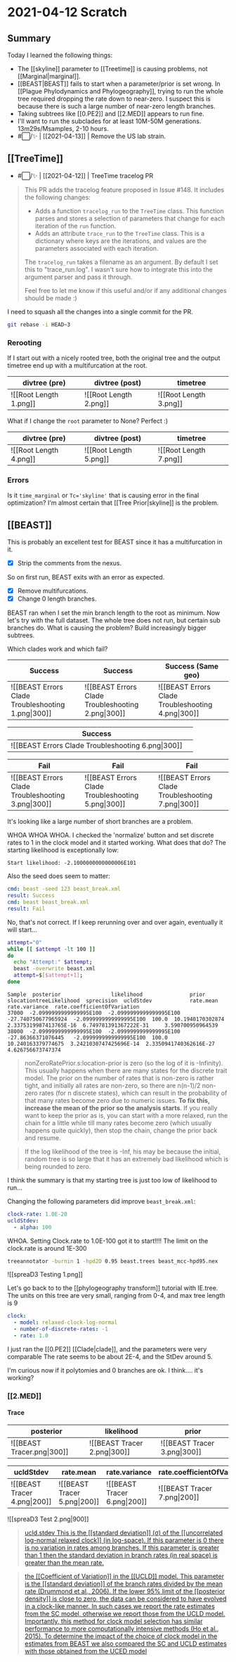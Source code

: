 # 2021-04-12 Scratch

## Summary

Today I learned the following things:
- The [[skyline]] parameter to [[Treetime]] is causing problems, not [[Marginal|marginal]].
- [[BEAST|BEAST]] fails to start when a parameter/prior is set wrong. In [[Plague Phylodynamics and Phylogeography]], trying to run the whole tree required dropping the rate down to near-zero. I suspect this is because there is such a large number of near-zero length branches.
- Taking subtrees like [[0.PE2]] and [[2.MED]] appears to run fine.
- I'll want to run the subclades for at least 10M-50M generations. 13m29s/Msamples, 2-10 hours.
- #⬜/✨ | [[2021-04-13]] | Remove the US lab strain.

## [[TreeTime]]
- #⬜/✨ | [[2021-04-12]] | TreeTime tracelog PR

> This PR adds the tracelog feature proposed in Issue #148. It includes the following changes:
> - Adds a function ```tracelog_run``` to the ```TreeTime``` class. This function parses and stores a selection of parameters that change for each iteration of the ```run``` function.
> - Adds an attribute ```trace_run``` to the ```TreeTime``` class. This is a dictionary where keys are the iterations, and values are the parameters associated with each iteration.
>
> The ```tracelog_run``` takes a filename as an argument. By default I set this to "trace_run.log". I wasn't sure how to integrate this into the argument parser and pass it through.
>
> Feel free to let me know if this useful and/or if any additional changes should be made :)


I need to squash all the changes into a single commit for the PR.
```bash
git rebase -i HEAD~3 
```

### Rerooting

If I start out with a nicely rooted tree, both the original tree and the output timetree end up with a multifurcation at the root.

| divtree (pre)                        | divtree (post)                       |   timetree                                   | 
| ------------------------------------ | ------------------------------------ | ------------------------------------ |
| ![[Root Length 1.png]] | ![[Root Length 2.png]] | ![[Root Length 3.png]] |

What if I change the ```root``` parameter to None?  Perfect :)

| divtree (pre)                        | divtree (post)                       |   timetree                                   | 
| ------------------------------------ | ------------------------------------ | ------------------------------------ |
| ![[Root Length 4.png]] | ![[Root Length 5.png]] | ![[Root Length 7.png]] |

### Errors

Is it ```time_marginal``` or ```Tc='skyline'``` that is causing error in the final optimization? I'm almost certain that [[Tree Prior|skyline]] is the problem.

## [[BEAST]]

This is probably an excellent test for BEAST since it has a multifurcation in it.

- [x] Strip the comments from the nexus.

So on first run, BEAST exits with an error as expected. 

- [x] Remove multifurcations.
- [x] Change 0 length branches.

BEAST ran when I set the min branch length to the root as minimum. Now let's try with the full dataset. The whole tree does not run, but certain sub branches do. What is causing the problem? Build increasingly bigger subtrees.

Which clades work and which fail?

| Success                                   | Success                                   | Success (Same geo)    |
| ----------------------------------------- | ----------------------------------------- | --- |
| ![[BEAST Errors Clade Troubleshooting 1.png\|300]] | ![[BEAST Errors Clade Troubleshooting 2.png\|300]] | ![[BEAST Errors Clade Troubleshooting 4.png\|300]]    | 

| Success                                   |     | 
| ----------------------------------------- | --- |
| ![[BEAST Errors Clade Troubleshooting 6.png\|300]] |     |

| Fail                                      | Fail                                      | Fail    | 
| ----------------------------------------- | ----------------------------------------- | --- |
| ![[BEAST Errors Clade Troubleshooting 3.png\|300]] | ![[BEAST Errors Clade Troubleshooting 5.png\|300]] | ![[BEAST Errors Clade Troubleshooting 7.png\|300]]    |

It's looking like a large number of short branches are a problem.

WHOA WHOA WHOA. I checked the 'normalize' button  and set discrete rates to 1 in the clock model and it started working. What does that do? The starting likelihood is exceptionally low:

```text
Start likelihood: -2.1000000000000006E101
```

Also the seed does seem to matter:
```yaml
cmd: beast -seed 123 beast_break.xml
result: Success
cmd: beast beast_break.xml
result: Fail
```
No, that's not correct. If I keep rerunning over and over again, eventually it will start...

```bash
attempt="0"
while [[ $attempt -lt 100 ]]
do
  echo "Attempt:" $attempt;
  beast -overwrite beast.xml
  attempt=$[$attempt+1];
done
```


```text
Sample  posterior                likelihood               prior                slocationtreeLikelihood  sprecision  ucldStdev            rate.mean           rate.variance	rate.coefficientOfVariation
37000  -2.0999999999999995E100  -2.0999999999999995E100  -27.740750677965924  -2.0999999999999995E100  100.0  10.1940170302874    2.3375319987413765E-16  6.749781391367222E-31		3.590700950964539
38000  -2.0999999999999995E100  -2.0999999999999995E100  -27.86366371076445   -2.0999999999999995E100  100.0  10.240163379774675  3.2421030747425696E-14  2.3350941740362616E-27	4.626756673747374
```

>nonZeroRatePrior.s:location-prior is zero (so the log of it is -Infinity). This usually happens when there are many states for the discrete trait model. The prior on the number of rates that is non-zero is rather tight, and initially all rates are non-zero, so there are n(n-1)/2 non-zero rates (for n discrete states), which can result in the probability of that many rates become zero due to numeric issues. **To fix this, increase the mean of the prior so the analysis starts**. If you really want to keep the prior as is, you can start with a more relaxed, run the chain for a little while till many rates become zero (which usually happens quite quickly), then stop the chain, change the prior back and resume.

> If the log likelihood of the tree is -Inf, his may be because the initial, random tree is so large that it has an extremely bad likelihood which is being rounded to zero.

I think the summary is that my starting tree is just too low of likelihood to run...

Changing the following parameters did improve ```beast_break.xml```:

```yaml
clock-rate: 1.0E-20 
ucldStdev:
  - alpha: 100  
```

WHOA. Setting Clock.rate to 1.0E-100 got it to start!!!! The limit on the clock.rate is around 1E-300

```bash
treeannotator -burnin 1 -hpd2D 0.95 beast.trees beast_mcc-hpd95.nex
```

![[spreaD3 Testing 1.png]]

Let's go back to to the [[phylogeography transform]] tutorial with IE.tree. The units on this tree are very small, ranging from 0-4, and max tree length is 9

```yaml
clock:
  - model: relaxed-clock-log-normal
  - number-of-discrete-rates: -1
  - rate: 1.0
```

I just ran the [[0.PE2]] [[Clade|clade]], and the parameters were very comparable The rate seems to be about 2E-4, and the StDev around 5.

I'm curious now if it polytomies and 0 branches are ok. I think.... it's working?

### [[2.MED]]

#### Trace

| posterior                                 | likelihood                                | prior |
| ----------------------------------------- | ----------------------------------------- | ----- |
| ![[BEAST Tracer.png\|300]] | ![[BEAST Tracer 2.png\|300]] | ![[BEAST Tracer 3.png\|300]]      |

| ucldStdev                                 | rate.mean                                 | rate.variance                             | rate.coefficientOfVariation               |
| ----------------------------------------- | ----------------------------------------- | ----------------------------------------- | ----------------------------------------- |
| ![[BEAST Tracer 4.png\|200]] | ![[BEAST Tracer 5.png\|200]] | ![[BEAST Tracer 6.png\|200]] | ![[BEAST Tracer 7.png\|200]] | 

![[spreaD3 Test 2.png\|900]]

>[ucld.stdev This is the [[standard deviation]] (σ) of the [[uncorrelated log-normal relaxed clock]] (in log-space). If this parameter is 0 there is no variation in rates among branches. If this parameter is greater than 1 then the standard deviation in branch rates (in real space) is greater than the mean rate.](https://www.beast2.org/parameters/)

>[the [[Coefficient of Variation]] in the [[UCLD]] model. This parameter is the [[standard deviation]] of the branch rates divided by the mean rate (Drummond et al., 2006). If the lower 95% limit of the [[posterior density]] is close to zero, the data can be considered to have evolved in a clock-like manner. In such cases we report the rate estimates from the SC model, otherwise we report those from the UCLD model. Importantly, this method for clock model selection has similar performance to more computationally intensive methods (Ho et al., 2015). To determine the impact of the choice of clock model in the estimates from BEAST we also compared the SC and UCLD estimates with those obtained from the UCED model](https://academic.oup.com/bioinformatics/article/32/22/3375/2525597)